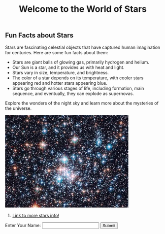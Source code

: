 <html lang="en">
<head>
 
</head>
<body>
    <header>
        <h1>Welcome to the World of Stars</h1>
    </header>
    <div class="container">
        <h2>Fun Facts about Stars</h2>
        <p>Stars are fascinating celestial objects that have captured human imagination for centuries. Here are some fun facts about them:</p>
        <ul>
            <li>Stars are giant balls of glowing gas, primarily hydrogen and helium.</li>
            <li>Our Sun is a star, and it provides us with heat and light.</li>
            <li>Stars vary in size, temperature, and brightness.</li>
            <li>The color of a star depends on its temperature, with cooler stars appearing red and hotter stars appearing blue.</li>
            <li>Stars go through various stages of life, including formation, main sequence, and eventually, they can explode as supernovas.</li>
        </ul>
        <p>Explore the wonders of the night sky and learn more about the mysteries of the universe.</p>
      <img src="star.jpg">
      <ol>
          <li>
              <a href="https://www.space.com/57-stars-formation-classification-and-constellations.html">Link to more stars info!</a>
          </li>
      </ol>
      <div>
    </div>
<form id="userInputForm">
                <label for="userName">Enter Your Name:</label>
                <input type="text" id="userName" required>
                <button type="submit">Submit</button>
            </form>
            <div id="dateAndTime"></div>
            <div id="quoteOfTheDay"></div>
        </div>
    </div>
    <script>
        // JavaScript code for dynamic components
        // (You can place this in an external script.js file)
        const userInputForm = document.getElementById("userInputForm");
        const dateAndTime = document.getElementById("dateAndTime");
        const quoteOfTheDay = document.getElementById("quoteOfTheDay");

        // Form submission handler
        userInputForm.addEventListener("submit", function (e) {
            e.preventDefault();
            const userName = document.getElementById("userName").value;
            alert(`Hello, ${userName}!`);
        });

        // Update date and time
        function updateDateTime() {
            const now = new Date();
            dateAndTime.innerText = now.toLocaleString();
        }
        setInterval(updateDateTime, 1000); // Update every second

        // Change the quote of the day (sample quotes)
        const quotes = [
            "The universe is full of stars waiting to be discovered.",
            "Look up at the stars and not down at your feet.",
            "Stars can't shine without darkness.",
        ];
        function updateQuoteOfTheDay() {
            const randomIndex = Math.floor(Math.random() * quotes.length);
            quoteOfTheDay.innerText = `"${quotes[randomIndex]}"`;
        }
        updateQuoteOfTheDay(); // Initial quote
        setInterval(updateQuoteOfTheDay, 10000); // Change every 10 seconds
    </script>
</body>
</html>
